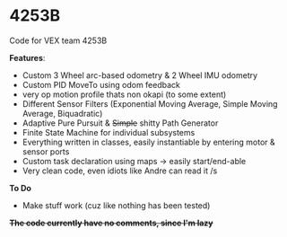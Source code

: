 # 4253B
Code for VEX team 4253B

**Features**:
- Custom 3 Wheel arc-based odometry & 2 Wheel IMU odometry
- Custom PID MoveTo using odom feedback
- very op motion profile thats non okapi (to some extent)
- Different Sensor Filters (Exponential Moving Average, Simple Moving Average, Biquadratic)
- Adaptive Pure Pursuit & ~~Simple~~ shitty Path Generator
- Finite State Machine for individual subsystems
- Everything written in classes, easily instantiable by entering motor & sensor ports
- Custom task declaration using maps -> easily start/end-able
- Very clean code, even idiots like Andre can read it /s

**To Do**
- Make stuff work (cuz like nothing has been tested)

~~**The code currently have no comments, since I'm lazy**~~
